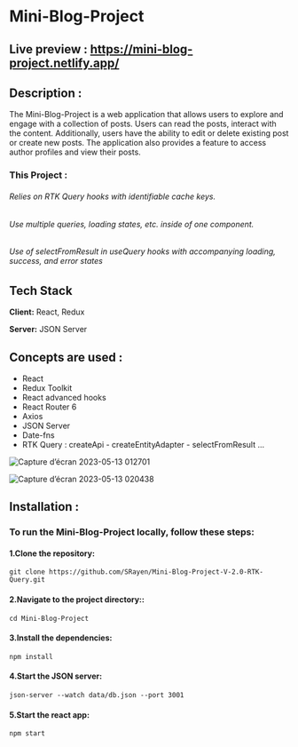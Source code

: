 # Mini-Blog-Project

## Live preview : https://mini-blog-project.netlify.app/

## Description :
  The Mini-Blog-Project is a web application that allows users to explore and engage with a collection of posts.
Users can read the posts, interact with the content. Additionally, users have the ability to edit or delete existing post or create new posts.
The application also provides a feature to access author profiles and view their posts.
 ### This Project :
###### Relies on RTK Query hooks with identifiable cache keys.
###### Use multiple queries, loading states, etc. inside of one component.
###### Use of selectFromResult in useQuery hooks with accompanying loading, success, and error states

## Tech Stack

**Client:** React, Redux

**Server:** JSON Server

## Concepts are used :
  * React
  * Redux Toolkit
  * React advanced hooks
  * React Router 6
  * Axios 
  * JSON Server
  * Date-fns
  * RTK Query : createApi - createEntityAdapter - selectFromResult ...
  
![Capture d’écran 2023-05-13 012701](https://github.com/SRayen/Mini-Blog-Project-V-2.0/assets/13922445/d0ddd936-7102-46a1-87a8-0043728dd9d1)


![Capture d’écran 2023-05-13 020438](https://github.com/SRayen/Mini-Blog-Project-V-2.0/assets/13922445/aed758b0-efc4-48c4-bf53-0e95f56b7fb8)

## Installation :
### To run the Mini-Blog-Project locally, follow these steps:

  #### 1.Clone the repository:

```
git clone https://github.com/SRayen/Mini-Blog-Project-V-2.0-RTK-Query.git
```
  #### 2.Navigate to the project directory::
```
cd Mini-Blog-Project
```
  #### 3.Install the dependencies:

```
npm install
```
  #### 4.Start the JSON server:

```
json-server --watch data/db.json --port 3001
```

#### 5.Start the react app:

```
npm start
```



